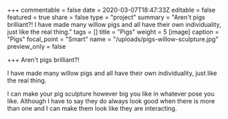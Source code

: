 +++
commentable = false
date = 2020-03-07T18:47:33Z
editable = false
featured = true
share = false
type = "project"
summary = "Aren't pigs brilliant?! I have made many willow pigs and all have their own individuality, just like the real thing."
tags = []
title = "Pigs"
weight = 5
[image]
caption = "Pigs"
focal_point = "Smart"
name = "/uploads/pigs-willow-sculpture.jpg"
preview_only = false

+++
Aren't pigs brilliant?!

I have made many willow pigs and all have their own individuality, just like the real thing.

I can make your pig sculpture however big you like in whatever pose you like. Although I have to say they do always look good when there is more than one and I can make them look like they are interacting.

